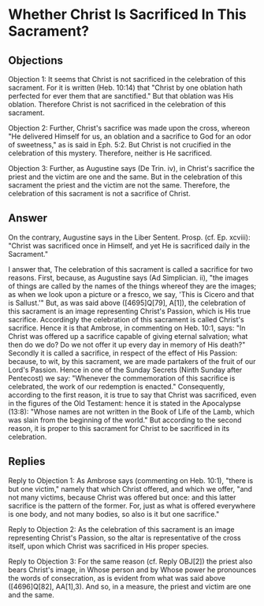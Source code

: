 # Whether Christ Is Sacrificed In This Sacrament?

## Objections

Objection 1: It seems that Christ is not sacrificed in the celebration of this sacrament. For it is written (Heb. 10:14) that "Christ by one oblation hath perfected for ever them that are sanctified." But that oblation was His oblation. Therefore Christ is not sacrificed in the celebration of this sacrament.

Objection 2: Further, Christ's sacrifice was made upon the cross, whereon "He delivered Himself for us, an oblation and a sacrifice to God for an odor of sweetness," as is said in Eph. 5:2. But Christ is not crucified in the celebration of this mystery. Therefore, neither is He sacrificed.

Objection 3: Further, as Augustine says (De Trin. iv), in Christ's sacrifice the priest and the victim are one and the same. But in the celebration of this sacrament the priest and the victim are not the same. Therefore, the celebration of this sacrament is not a sacrifice of Christ.

## Answer

On the contrary, Augustine says in the Liber Sentent. Prosp. (cf. Ep. xcviii): "Christ was sacrificed once in Himself, and yet He is sacrificed daily in the Sacrament."

I answer that, The celebration of this sacrament is called a sacrifice for two reasons. First, because, as Augustine says (Ad Simplician. ii), "the images of things are called by the names of the things whereof they are the images; as when we look upon a picture or a fresco, we say, 'This is Cicero and that is Sallust.'" But, as was said above ([4695]Q[79], A[1]), the celebration of this sacrament is an image representing Christ's Passion, which is His true sacrifice. Accordingly the celebration of this sacrament is called Christ's sacrifice. Hence it is that Ambrose, in commenting on Heb. 10:1, says: "In Christ was offered up a sacrifice capable of giving eternal salvation; what then do we do? Do we not offer it up every day in memory of His death?" Secondly it is called a sacrifice, in respect of the effect of His Passion: because, to wit, by this sacrament, we are made partakers of the fruit of our Lord's Passion. Hence in one of the Sunday Secrets (Ninth Sunday after Pentecost) we say: "Whenever the commemoration of this sacrifice is celebrated, the work of our redemption is enacted." Consequently, according to the first reason, it is true to say that Christ was sacrificed, even in the figures of the Old Testament: hence it is stated in the Apocalypse (13:8): "Whose names are not written in the Book of Life of the Lamb, which was slain from the beginning of the world." But according to the second reason, it is proper to this sacrament for Christ to be sacrificed in its celebration.

## Replies

Reply to Objection 1: As Ambrose says (commenting on Heb. 10:1), "there is but one victim," namely that which Christ offered, and which we offer, "and not many victims, because Christ was offered but once: and this latter sacrifice is the pattern of the former. For, just as what is offered everywhere is one body, and not many bodies, so also is it but one sacrifice."

Reply to Objection 2: As the celebration of this sacrament is an image representing Christ's Passion, so the altar is representative of the cross itself, upon which Christ was sacrificed in His proper species.

Reply to Objection 3: For the same reason (cf. Reply OBJ[2]) the priest also bears Christ's image, in Whose person and by Whose power he pronounces the words of consecration, as is evident from what was said above ([4696]Q[82], AA[1],3). And so, in a measure, the priest and victim are one and the same.